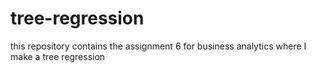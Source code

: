 # tree-regression
this repository contains the assignment 6 for business analytics where I make a tree regression
